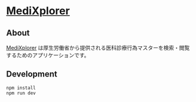 # [MediXplorer](https://medi-xplorer.com/)

## About

[MediXplorer](https://medi-xplorer.com/) は厚生労働省から提供される医科診療行為マスターを検索・閲覧するためのアプリケーションです。

## Development

```
npm install
npm run dev
```

